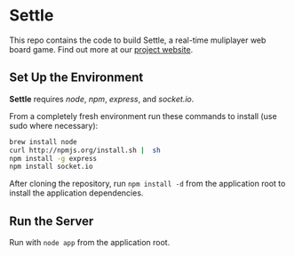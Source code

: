 Settle
======

This repo contains the code to build Settle, a real-time muliplayer web board game. Find out more at our [project website](http://www.cs.princeton.edu/~ctriolo/333.html).

Set Up the Environment
----------------------

**Settle** requires _node_, _npm_, _express_, and _socket.io_.

From a completely fresh environment run these commands to install (use sudo where necessary):

``` bash
brew install node
curl http://npmjs.org/install.sh |  sh
npm install -g express
npm install socket.io
```

After cloning the repository, run `npm install -d` from the application root to install the application dependencies.

Run the Server
--------------

Run with `node app` from the application root.